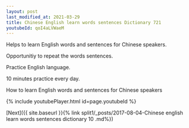 ```yaml
---
layout: post
last_modified_at: 2021-03-29
title: Chinese English learn words sentences Dictionary 721 
youtubeId: qoI4aLVWaeM
---
```

 
 
Helps to learn English words and sentences for Chinese speakers.

Opportunitiy to repeat the words sentences. 

Practice English language. 
 
10 minutes practice every day. 
 
How to learn English words and sentences for Chinese speakers 
 
{% include youtubePlayer.html id=page.youtubeId %}
 
 
[Next]({{ site.baseurl }}{% link  split1/_posts/2017-08-04-Chinese english learn words sentences dictionary 10 .md%})
 
